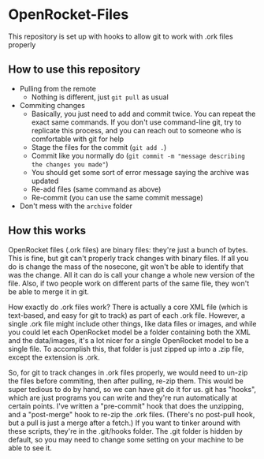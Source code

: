 # OpenRocket-Files

This repository is set up with hooks to allow git to work with .ork files properly

## How to use this repository
* Pulling from the remote
  * Nothing is different, just `git pull` as usual
* Commiting changes
  * Basically, you just need to add and commit twice. You can repeat the exact same commands. If you don't use command-line git, try to replicate this process, and you can reach out to someone who is comfortable with git for help
  * Stage the files for the commit (`git add .`)
  * Commit like you normally do (`git commit -m "message describing the changes you made"`)
  * You should get some sort of error message saying the archive was updated
  * Re-add files (same command as above)
  * Re-commit (you can use the same commit message)
* Don't mess with the `archive` folder

## How this works
OpenRocket files (.ork files) are binary files: they're just a bunch of bytes. This is fine, but git can't properly track changes with binary files. If all you do is change the mass of the nosecone, git won't be able to identify that was the change. All it can do is call your change a whole new version of the file. Also, if two people work on different parts of the same file, they won't be able to merge it in git. 

How exactly do .ork files work? There is actually a core XML file (which is text-based, and easy for git to track) as part of each .ork file. However, a single .ork file might include other things, like data files or images, and while you could let each OpenRocket model be a folder containing both the XML and the data/images, it's a lot nicer for a single OpenRocket model to be a single file. To accomplish this, that folder is just zipped up into a .zip file, except the extension is .ork.

So, for git to track changes in .ork files properly, we would need to un-zip the files before commiting, then after pulling, re-zip them. This would be super tedious to do by hand, so we can have git do it for us. git has "hooks", which are just programs you can write and they're run automatically at certain points. I've written a "pre-commit" hook that does the unzipping, and a "post-merge" hook to re-zip the .ork files. (There's no post-pull hook, but a pull is just a merge after a fetch.) If you want to tinker around with these scripts, they're in the .git/hooks folder. The .git folder is hidden by default, so you may need to change some setting on your machine to be able to see it.
